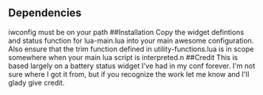 ## Dependencies
  iwconfig must be on your path
##Installation
  Copy the widget defintions and status function for lua-main.lua into your main awesome configuration. Also ensure
that the trim function defined in utility-functions.lua is in scope somewhere when your main lua script is interpreted.n
##Credit
  This is based largely on a battery status widget I've had in my conf forever. I'm not sure where I got it from, 
  but if you recognize the work let me know and I'll glady give credit.
